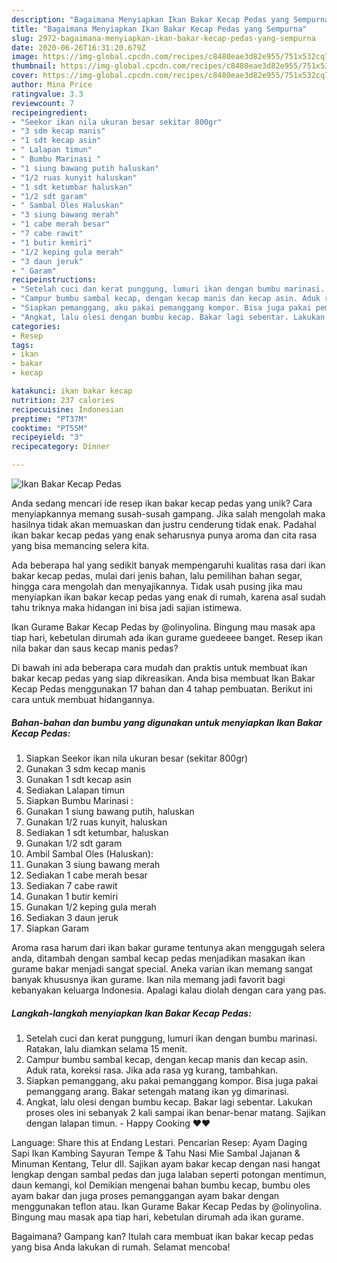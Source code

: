 ```yaml
---
description: "Bagaimana Menyiapkan Ikan Bakar Kecap Pedas yang Sempurna"
title: "Bagaimana Menyiapkan Ikan Bakar Kecap Pedas yang Sempurna"
slug: 2972-bagaimana-menyiapkan-ikan-bakar-kecap-pedas-yang-sempurna
date: 2020-06-26T16:31:20.679Z
image: https://img-global.cpcdn.com/recipes/c8480eae3d82e955/751x532cq70/ikan-bakar-kecap-pedas-foto-resep-utama.jpg
thumbnail: https://img-global.cpcdn.com/recipes/c8480eae3d82e955/751x532cq70/ikan-bakar-kecap-pedas-foto-resep-utama.jpg
cover: https://img-global.cpcdn.com/recipes/c8480eae3d82e955/751x532cq70/ikan-bakar-kecap-pedas-foto-resep-utama.jpg
author: Mina Price
ratingvalue: 3.3
reviewcount: 7
recipeingredient:
- "Seekor ikan nila ukuran besar sekitar 800gr"
- "3 sdm kecap manis"
- "1 sdt kecap asin"
- " Lalapan timun"
- " Bumbu Marinasi "
- "1 siung bawang putih haluskan"
- "1/2 ruas kunyit haluskan"
- "1 sdt ketumbar haluskan"
- "1/2 sdt garam"
- " Sambal Oles Haluskan"
- "3 siung bawang merah"
- "1 cabe merah besar"
- "7 cabe rawit"
- "1 butir kemiri"
- "1/2 keping gula merah"
- "3 daun jeruk"
- " Garam"
recipeinstructions:
- "Setelah cuci dan kerat punggung, lumuri ikan dengan bumbu marinasi. Ratakan, lalu diamkan selama 15 menit."
- "Campur bumbu sambal kecap, dengan kecap manis dan kecap asin. Aduk rata, koreksi rasa. Jika ada rasa yg kurang, tambahkan."
- "Siapkan pemanggang, aku pakai pemanggang kompor. Bisa juga pakai pemanggang arang. Bakar setengah matang ikan yg dimarinasi."
- "Angkat, lalu olesi dengan bumbu kecap. Bakar lagi sebentar. Lakukan proses oles ini sebanyak 2 kali sampai ikan benar-benar matang. Sajikan dengan lalapan timun. Happy Cooking ❤❤"
categories:
- Resep
tags:
- ikan
- bakar
- kecap

katakunci: ikan bakar kecap 
nutrition: 237 calories
recipecuisine: Indonesian
preptime: "PT37M"
cooktime: "PT55M"
recipeyield: "3"
recipecategory: Dinner

---
```



![Ikan Bakar Kecap Pedas](https://img-global.cpcdn.com/recipes/c8480eae3d82e955/751x532cq70/ikan-bakar-kecap-pedas-foto-resep-utama.jpg)

Anda sedang mencari ide resep ikan bakar kecap pedas yang unik? Cara menyiapkannya memang susah-susah gampang. Jika salah mengolah maka hasilnya tidak akan memuaskan dan justru cenderung tidak enak. Padahal ikan bakar kecap pedas yang enak seharusnya punya aroma dan cita rasa yang bisa memancing selera kita.

Ada beberapa hal yang sedikit banyak mempengaruhi kualitas rasa dari ikan bakar kecap pedas, mulai dari jenis bahan, lalu pemilihan bahan segar, hingga cara mengolah dan menyajikannya. Tidak usah pusing jika mau menyiapkan ikan bakar kecap pedas yang enak di rumah, karena asal sudah tahu triknya maka hidangan ini bisa jadi sajian istimewa.

Ikan Gurame Bakar Kecap Pedas by @olinyolina. Bingung mau masak apa tiap hari, kebetulan dirumah ada ikan gurame guedeeee banget. Resep ikan nila bakar dan saus kecap manis pedas?


Di bawah ini ada beberapa cara mudah dan praktis untuk membuat ikan bakar kecap pedas yang siap dikreasikan. Anda bisa membuat Ikan Bakar Kecap Pedas menggunakan 17 bahan dan 4 tahap pembuatan. Berikut ini cara untuk membuat hidangannya.

<!--inarticleads1-->

##### Bahan-bahan dan bumbu yang digunakan untuk menyiapkan Ikan Bakar Kecap Pedas:

1. Siapkan Seekor ikan nila ukuran besar (sekitar 800gr)
1. Gunakan 3 sdm kecap manis
1. Gunakan 1 sdt kecap asin
1. Sediakan  Lalapan timun
1. Siapkan  Bumbu Marinasi :
1. Gunakan 1 siung bawang putih, haluskan
1. Gunakan 1/2 ruas kunyit, haluskan
1. Sediakan 1 sdt ketumbar, haluskan
1. Gunakan 1/2 sdt garam
1. Ambil  Sambal Oles (Haluskan):
1. Gunakan 3 siung bawang merah
1. Sediakan 1 cabe merah besar
1. Sediakan 7 cabe rawit
1. Gunakan 1 butir kemiri
1. Gunakan 1/2 keping gula merah
1. Sediakan 3 daun jeruk
1. Siapkan  Garam


Aroma rasa harum dari ikan bakar gurame tentunya akan menggugah selera anda, ditambah dengan sambal kecap pedas menjadikan masakan ikan gurame bakar menjadi sangat special. Aneka varian ikan memang sangat banyak khususnya ikan gurame. Ikan nila memang jadi favorit bagi kebanyakan keluarga Indonesia. Apalagi kalau diolah dengan cara yang pas. 

<!--inarticleads2-->

##### Langkah-langkah menyiapkan Ikan Bakar Kecap Pedas:

1. Setelah cuci dan kerat punggung, lumuri ikan dengan bumbu marinasi. Ratakan, lalu diamkan selama 15 menit.
1. Campur bumbu sambal kecap, dengan kecap manis dan kecap asin. Aduk rata, koreksi rasa. Jika ada rasa yg kurang, tambahkan.
1. Siapkan pemanggang, aku pakai pemanggang kompor. Bisa juga pakai pemanggang arang. Bakar setengah matang ikan yg dimarinasi.
1. Angkat, lalu olesi dengan bumbu kecap. Bakar lagi sebentar. Lakukan proses oles ini sebanyak 2 kali sampai ikan benar-benar matang. Sajikan dengan lalapan timun. - Happy Cooking ❤❤


Language: Share this at Endang Lestari. Pencarian Resep: Ayam Daging Sapi Ikan Kambing Sayuran Tempe &amp; Tahu Nasi Mie Sambal Jajanan &amp; Minuman Kentang, Telur dll. Sajikan ayam bakar kecap dengan nasi hangat lengkap dengan sambal pedas dan juga lalaban seperti potongan mentimun, daun kemangi, kol Demikian mengenai bahan bumbu kecap, bumbu oles ayam bakar dan juga proses pemanggangan ayam bakar dengan menggunakan teflon atau. Ikan Gurame Bakar Kecap Pedas by @olinyolina. Bingung mau masak apa tiap hari, kebetulan dirumah ada ikan gurame. 

Bagaimana? Gampang kan? Itulah cara membuat ikan bakar kecap pedas yang bisa Anda lakukan di rumah. Selamat mencoba!
